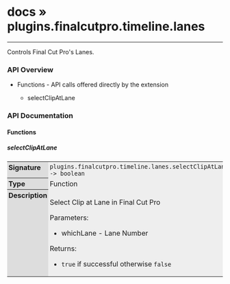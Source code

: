 # [docs](index.md) » plugins.finalcutpro.timeline.lanes
---

Controls Final Cut Pro's Lanes.

<style type="text/css">
	a { text-decoration: none; }
	a:hover { text-decoration: underline; }
	th { background-color: #DDDDDD; vertical-align: top; padding: 3px; }
	td { width: 100%; background-color: #EEEEEE; vertical-align: top; padding: 3px; }
	table { width: 100% ; border: 1px solid #0; text-align: left; }
	section > table table td { width: 0; }
</style>
<link rel="stylesheet" href="../../css/docs.css" type="text/css" media="screen" />
<h3>API Overview</h3>
<ul>
<li>Functions - API calls offered directly by the extension</li>
  <ul>
	<li><a href="#selectClipAtLane">selectClipAtLane</a></li>
  </ul>
</ul>
<h3>API Documentation</h3>
<h4 class="documentation-section">Functions</h4>
  <section id="selectClipAtLane">
	<h5><a href="#selectClipAtLane">selectClipAtLane</a></h5>
	<table>
	  <tr>
		<th>Signature</th>
		<td><code>plugins.finalcutpro.timeline.lanes.selectClipAtLane(whichLane) -&gt; boolean</code></td>
	  </tr>
	  <tr>
		<th>Type</th>
		<td>Function</td>
	  </tr>
	  <tr>
		<th>Description</th>
		<td><p>Select Clip at Lane in Final Cut Pro</p>
<p>Parameters:</p>
<ul>
<li>whichLane - Lane Number</li>
</ul>
<p>Returns:</p>
<ul>
<li><code>true</code> if successful otherwise <code>false</code></li>
</ul>
</td>
	  </tr>
	</table>
  </section>
